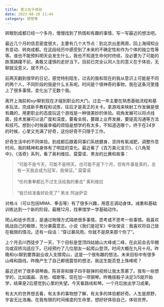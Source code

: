 ```yaml
---
title: 意义在于体验
date: 2023-08-20 11:44
category: 感想等
---
```


转眼到成都已经一个多月，慢慢找到了热情和有趣的事情，写一写最近的想法吧。

<!--more-->

最近几个月的信息密度很大，主要有几个大节点：到北京出差两周、回上海得知业务变动、转岗成都。在这段经历中感受到了未来的不确定性和作为个体的独立性等等。谁也不能预料明天会发生什么，我也不知道生命何时终结，没必要为了可能的跌落踌躇不前，勇敢又谨慎的走好当下。目前已完全认同人生的意义在于体验，无聊就没意义，就不开心。

前两天翻到很早的日记，感觉特别陌生，过去的我和现在的我从意识上可能是不同的两个人，不同阶段的我是什么关系呢。时间是个很神奇的事物，我在这条河里撞上了很多事情，变化出了无数个我。

离开上海前和syr聊到现在才碰到职业的大门。过去一年主要在熟悉基础流程和基本玩法，完成新手教程和试炼，往后才是真正的关卡。拿游戏来映射工作发展是很有趣的，用更职业的态度玩这个游戏是一种很美妙的体验。视角发展可以将点线面，技术发展可以说广度和深度，要看全局，要跟上业界发展，要提高沟通等方法和技巧。想到小时候最幸福的烦恼是想学的有太多，不知道选哪个。终于在24岁的时候，心里又充满了好奇，这份好奇不只限于工作。

好奇生活中的不同体验。到成都后跟着同事们系统健身，坚持有氧减肥，调整作息时间，我的精神和身体有了明显的变化。最近看了《百万美元宝贝》、《八角笼中》、《洛奇》系列，看了奥利维拉、莫雷诺、黑龙的比赛和故事：
> “可能不是今天，可能不是明天，也可能不是下个月，但有件事是真的，总有一天我会成为冠军，我保证。”  莫雷诺 <br><br>“任何重拳都比不过生活给我的重击” 奥利维拉<br><br>“我已经准备好赴死了“ 黑龙 阿迪萨亚

对格斗（可以包括MMA、拳击等）有了很多兴趣，用意志调动身体。减重和基础训练达到一个新的阶段，最晚12月，找拳馆学一学基础动作。

爬山和徒步而言，是通过物理方式隔绝很多事情，思考或不思考一些事情。我喜欢挑战自己的极限，充分暴露意志。小说《我们是冠军》中张俊说：我喜欢将自己放在极限的情况。还有一段话：“穿过暴风雨，你就不是原来那个你了”。

上个月去川西徒步了一天，下个目标是登顶四姑娘山大峰或二峰，在此前会去毕棚沟或双桥沟适应下。已经预约了几位朋友一起爬山登顶，时间大概在九月十月。昨晚和rjc聊到要靠副业收入支撑爬山，这是一个很有趣的想法。未来目标中有很多山峰和路线，昨晚产生了自己都很震惊的想法，我这生能否登上珠峰呢？

最近还听了很多钢琴曲，陈哥哥和嫂子四手联弹的视频让我太羡慕了。我有一些想学的，比如画画、吉他、唱歌等，现在加一项钢琴。昨晚摇骰子决定3/5就开始学，结果是2后感觉到心里的失望。今天看路线和琴。一个月后放出学习成果。

有太大的世界想去看，有太多的事物想了解，有太多的体验都好奇。人生是原野，宇宙无比浩瀚。在我有限的时间维度的生命里，想好好体验自己，体验世界。